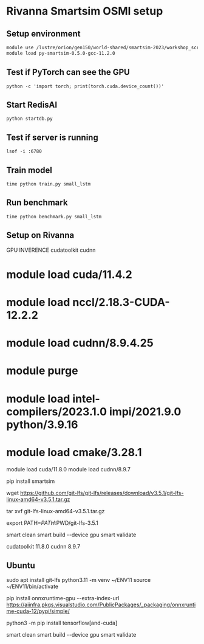 # Rivanna Smartsim OSMI setup


## Setup environment

```bash
module use /lustre/orion/gen150/world-shared/smartsim-2023/workshop_scratch/ashao/OLCF_SmartSim2023/modulefiles
module load py-smartsim-0.5.0-gcc-11.2.0
```

## Test if PyTorch can see the GPU

```
python -c 'import torch; print(torch.cuda.device_count())'
```

## Start RedisAI

```
python startdb.py
```

## Test if server is running

```
lsof -i :6780
```

## Train model

```
time python train.py small_lstm
```

## Run benchmark

```
time python benchmark.py small_lstm
```


## Setup on Rivanna

GPU INVERENCE cudatoolkit cudnn

# module load cuda/11.4.2
# module load nccl/2.18.3-CUDA-12.2.2
# module load cudnn/8.9.4.25

# module purge
# module load intel-compilers/2023.1.0  impi/2021.9.0 python/3.9.16
# module load cmake/3.28.1
module load cuda/11.8.0
module load cudnn/8.9.7



pip install smartsim


wget https://github.com/git-lfs/git-lfs/releases/download/v3.5.1/git-lfs-linux-amd64-v3.5.1.tar.gz

tar xvf  git-lfs-linux-amd64-v3.5.1.tar.gz

export PATH=$PATH:$PWD/git-lfs-3.5.1

smart clean
smart build --device gpu 
smart validate



cudatoolkit 11.8.0
cudnn       8.9.7


## Ubuntu

sudo apt install git-lfs
python3.11 -m venv ~/ENV11
source ~/ENV11/bin/activate

pip install onnxruntime-gpu --extra-index-url https://aiinfra.pkgs.visualstudio.com/PublicPackages/_packaging/onnxruntime-cuda-12/pypi/simple/

python3 -m pip install tensorflow[and-cuda]

smart clean
smart build --device gpu 
smart validate





